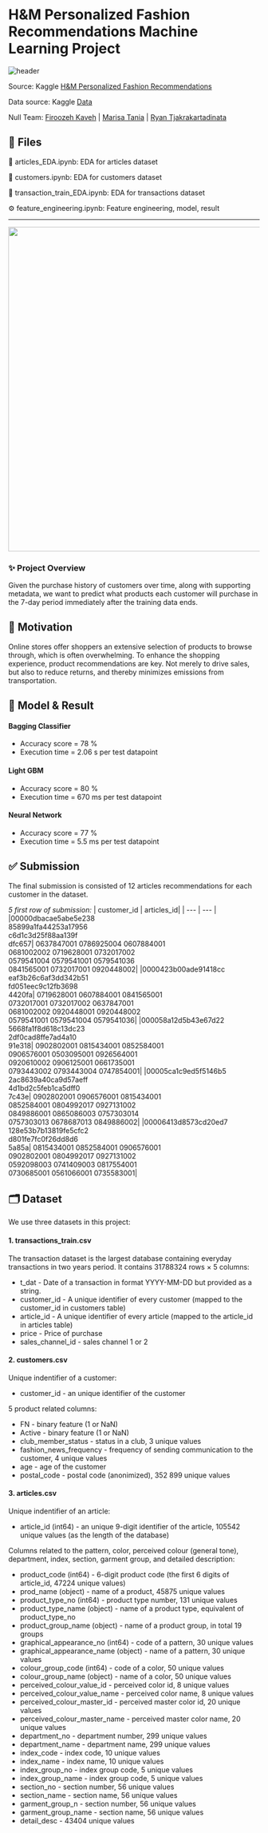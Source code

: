# H&M Personalized Fashion Recommendations Machine Learning Project

![header](https://user-images.githubusercontent.com/60201466/167953233-53ce9848-5da5-481b-a14d-270c794255d1.jpg)

Source: Kaggle [H&M Personalized Fashion Recommendations](https://www.kaggle.com/competitions/h-and-m-personalized-fashion-recommendations/overview)

Data source: Kaggle [Data](https://www.kaggle.com/competitions/h-and-m-personalized-fashion-recommendations/data)

Null Team: [Firoozeh Kaveh](https://github.com/fika005) | [Marisa Tania](https://github.com/mt-cs) | [Ryan Tjakrakartadinata](https://github.com/tjakrak) 

## 📂 Files

👗 articles_EDA.ipynb: EDA for articles dataset

👥 customers.ipynb: EDA for customers dataset

🧾 transaction_train_EDA.ipynb: EDA for transactions dataset

⚙️ feature_engineering.ipynb: Feature engineering, model, result

---

<a href="https://youtu.be/-VX6G6C-xPk" title="H&M Personalized Fashion Recommendations"><img src="https://user-images.githubusercontent.com/60201466/167955862-9c911516-c1cb-46fa-8c51-7d807c3fae26.jpg" width="650"></a>

### ✨ Project Overview

Given the purchase history of customers over time, along with supporting metadata, we want to predict what products each customer will purchase in the 7-day period immediately after the training data ends.

## 🌻 Motivation

Online stores offer shoppers an extensive selection of products to browse through, which is often overwhelming. To enhance the shopping experience, product recommendations are key. Not merely to drive sales, but also to reduce returns, and thereby minimizes emissions from transportation.

## 🧠 Model & Result

#### Bagging Classifier
- Accuracy score = 78 %
- Execution time = 2.06 s per test datapoint

#### Light GBM
- Accuracy score = 80 %
- Execution time = 670 ms per test datapoint

#### Neural Network
- Accuracy score = 77 %
- Execution time = 5.5 ms per test datapoint

## ✅ Submission
The final submission is consisted of 12 articles recommendations for each customer in the dataset.

_5 first row of submission:_
| customer_id | articles_id|
| --- | --- |
|00000dbacae5abe5e238 <br/> 85899a1fa44253a17956 <br/> c6d1c3d25f88aa139f <br/> dfc657| 0637847001 0786925004 0607884001 <br/> 0681002002 0719628001 0732017002  <br/> 0579541004 0579541001 0579541036 <br/> 0841565001 0732017001 0920448002|
|0000423b00ade91418cc <br/> eaf3b26c6af3dd342b51 <br/> fd051eec9c12fb3698 <br/> 4420fa| 0719628001 0607884001 0841565001 <br/> 0732017001 0732017002 0637847001 <br/> 0681002002 0920448001 0920448002 <br/> 0579541001 0579541004 0579541036|
|000058a12d5b43e67d22 <br/> 5668fa1f8d618c13dc23 <br/> 2df0cad8ffe7ad4a10 <br/> 91e318| 0902802001 0815434001 0852584001 <br/> 0906576001 0503095001 0926564001 <br/> 0920610002 0906125001 0661735001 <br/> 0793443002 0793443004 0747854001|
|00005ca1c9ed5f5146b5 <br/> 2ac8639a40ca9d57aeff <br/> 4d1bd2c5feb1ca5dff0 <br/> 7c43e| 0902802001 0906576001 0815434001 <br/> 0852584001 0804992017 0927131002 <br/> 0849886001 0865086003 0757303014 <br/> 0757303013 0678687013 0849886002|
|00006413d8573cd20ed7 <br/> 128e53b7b13819fe5cfc2 <br/> d801fe7fc0f26dd8d6 <br/> 5a85a| 0815434001 0852584001 0906576001 <br/> 0902802001 0804992017 0927131002 <br/> 0592098003 0741409003 0817554001 <br/> 0730685001 0561066001 0735583001|

## 🗂 Dataset
We use three datasets in this project:

#### 1. transactions_train.csv
The transaction dataset is the largest database containing everyday transactions in two years period. It contains 31788324 rows × 5 columns:
- t_dat - Date of a transaction in format YYYY-MM-DD but provided as a string.
- customer_id - A unique identifier of every customer (mapped to the customer_id in customers table)
- article_id - A unique identifier of every article (mapped to the article_id in articles table)
- price - Price of purchase
- sales_channel_id - sales channel 1 or 2

#### 2. customers.csv
Unique indentifier of a customer:
- customer_id - an unique identifier of the customer

5 product related columns:
- FN - binary feature (1 or NaN)
- Active - binary feature (1 or NaN)
- club_member_status - status in a club, 3 unique values
- fashion_news_frequency - frequency of sending communication to the customer, 4 unique values
- age - age of the customer
- postal_code - postal code (anonimized), 352 899 unique values
 
#### 3. articles.csv
Unique indentifier of an article:
- article_id (int64) - an unique 9-digit identifier of the article, 105542 unique values (as the length of the database)

Columns related to the pattern, color, perceived colour (general tone), department, index, section, garment group, and detailed description:
- product_code (int64) - 6-digit product code (the first 6 digits of article_id, 47224 unique values)
- prod_name (object) - name of a product, 45875 unique values
- product_type_no (int64) - product type number, 131 unique values
- product_type_name (object) - name of a product type, equivalent of product_type_no
- product_group_name (object) - name of a product group, in total 19 groups
- graphical_appearance_no (int64) - code of a pattern, 30 unique values
- graphical_appearance_name (object) - name of a pattern, 30 unique values
- colour_group_code (int64) - code of a color, 50 unique values
- colour_group_name (object) - name of a color, 50 unique values
- perceived_colour_value_id - perceived color id, 8 unique values
- perceived_colour_value_name - perceived color name, 8 unique values
- perceived_colour_master_id - perceived master color id, 20 unique values
- perceived_colour_master_name - perceived master color name, 20 unique values
- department_no - department number, 299 unique values
- department_name - department name, 299 unique values
- index_code - index code, 10 unique values
- index_name - index name, 10 unique values
- index_group_no - index group code, 5 unique values
- index_group_name - index group code, 5 unique values
- section_no - section number, 56 unique values
- section_name - section name, 56 unique values
- garment_group_n - section number, 56 unique values
- garment_group_name - section name, 56 unique values
- detail_desc - 43404 unique values

